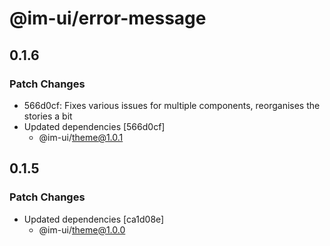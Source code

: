 # @im-ui/error-message

## 0.1.6

### Patch Changes

- 566d0cf: Fixes various issues for multiple components, reorganises the stories a bit
- Updated dependencies [566d0cf]
  - @im-ui/theme@1.0.1

## 0.1.5

### Patch Changes

- Updated dependencies [ca1d08e]
  - @im-ui/theme@1.0.0
